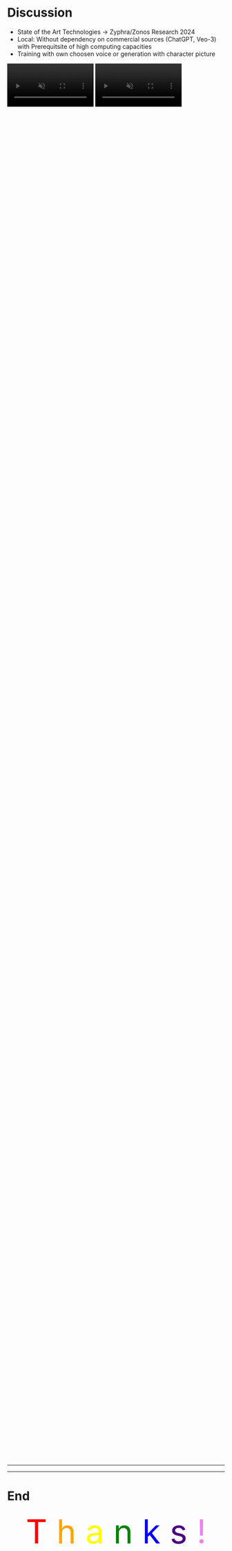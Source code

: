 # Discussion

<div class="grid grid-cols-[50%_50%] gap-4" style="height: 85%;">
  <ul class>
    <li>State of the Art Technologies -> Zyphra/Zonos Research 2024</li>
    <li>Local: Without dependency on commercial sources (ChatGPT, Veo-3) with Prerequitsite of high computing capacities</li>
    <li>Training with own choosen voice or generation with character picture</li>
  </ul>
  <div class="w-64 mx-auto">
  <video width="200" height="100" autoplay loop muted controls>
      <source src="/old_will_spagett.webm" type="video/webm">
  </video>
  <video width="200" height="100" autoplay loop muted controls>
      <source src="/veo_will_spagett.webm" type="video/webm">
  </video>
  </div>
</div>

<Footer />

---
---

# End
<div v-click="1">
  <div class="important">
    <span style="color: red;">T</span>
    <span style="color: orange;">h</span>
    <span style="color: yellow;">a</span>
    <span style="color: green;">n</span>
    <span style="color: blue;">k</span>
    <span style="color: indigo;">s</span>
    <span style="color: violet;">!</span>
  </div>
</div>

<Footer />

<style>
.important {
  text-align: center;
  width: 100%;
  font-size: 8vw;
  margin: 0;
  postition: relative;
}
</style>
